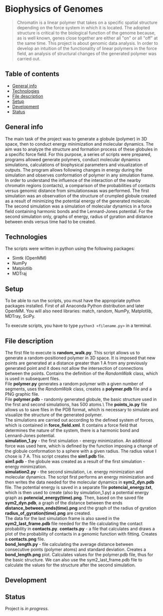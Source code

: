# Biophysics of Genomes
> Chromatin is a linear polymer that takes on a specific spatial structure depending on the force system in which it is located. The adopted structure is critical to the biological function of the genome because, as is well known, genes close together are either all "on" or all "off" at the same time. This project is about genomic data analysis. In order to develop an intuition of the functionality of linear polymers in the force field, an analysis of structural changes of the generated polymer was carried out.


## Table of contents
* [General info](#general-info)
* [Technologies](#technologies)
* [File description](#file_description)
* [Setup](#setup)
* [Development](#development)
* [Status](#status)

## General info
The main task of the project was to generate a globule (polymer) in 3D space, then to conduct energy minimization and molecular dynamics. The aim was to analyze the structure and formation process of these globules in a specific force field. For this purpose, a series of scripts were prepared, programs allowed generate polymers, conduct molecular dynamics simulations, calculations of biophysical parameters and visualization of outputs. The program allows following changes in energy during the simulation and observes conformation of polymer in any simulation frame. In order to understand the influence of the interaction of the nearby chromatin regions (contacts), a comparison of the probabilities of contacts versus genomic distance from simulationswas was performed. The first simulation was an observation of the structure of crumpled globule created as a result of minimizing the potential energy of the generated molecule. The second simulation was a simulation of molecular dynamics in a force field containing harmonic bonds and the Lennard-Jones potential. For the second simulation only, graphs of energy, radius of gyration and distance between ends versus time had to be created.

## Technologies
The scripts were written in python using the following packages:
* Simtk (OpenMM)
* NumPy
* Matplotlib
* MDTraj

## Setup
To be able to run the scripts, you must have the appropriate python packages installed. First of all Anaconda Python distribution and later OpenMM. You will also need libraries: match, random, NumPy, Matplotlib, MDTray, SciPy.

To execute scripts, you have to type `python3 <filename.py>` in a terminal.

## File description
The first file to execute is **random_walk.py**. This script allows us to generate a random-positioned polymer in 3D space. It is imposed that new points are generated at a distance greater than 1 A from any previously generated point and it does not allow the intersection of connections between the points. Contains the definition of the *RandomWalk* class, which is used in subsequent files.\
File **polymer.py** generates a random polymer with a given number of segments, uses the *RandomWalk* class, creates a **polymer.pdb** file and a PNG graphic file.\
File **polymer.pdb** - randomly generated globule, the basic structure used in the first and second simulations, has 500 atoms.\ 
The **points_io.py** file allows us to save files in the PDB format, which is necessary to simulate and visualize the structure of the generated polymer.\
The simulations are carried out according to the defined system of forces, which is contained in **force_field.xml**. It contains a force field that determines the nature of the system, there is a harmonic bond and Lennard-Jones potential.\
**simulation_1.py** - the first simulation - energy minimization. An additional force was used here, which is defined by the function imposing a change of the globule conformation to a sphere with a given radius. The radius value I chose is 7 A. This script creates the **sim1.pdb** file.\
**sim1.pdb** - the globule was created as a result of the first simulation - energy minimization.\
**simulation2.py** - the second simulation, i.e. energy minimization and molecular dynamics. The script first performs an energy minimization and then writes the data needed for the molecular dynamics in **sym2_dyn.pdb** file. The potential energy is saved in a separate file **potencial_energy.txt**, which is then used to create (also by simulation_1.py) a potential energy graph as **potencial_energy(time).png**. Then, based on the saved file **sym2_dyn.pdb**, a graph of the distance between the ends **distance_between_ends(time).png** and the graph of the radius of gyration  **radius_of_gyration(time).png** are created.\
The data for the last simulation frame is also saved in the **sym2_last_frame.pdb** file needed for the file calculating the contact probability in **contacts.py**.
**contacts.py** - a file that calculates and draws a plot of the probability of contacts in a genomic function with fitting. Creates a **contacts.png** file.\
**bond_length.py** - file calculating the average distance between consecutive points (polymer atoms) and standard deviation. Creates a **bond_length.png** plot. Calculates values for the polymer.pdb file, thus for the basic structure. We can also use the sym2_last_frame.pdb file to calculate the values for the structure after the second simulation.

## Development

## Status
Project is _in progress_.

